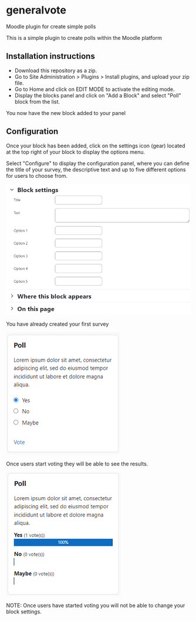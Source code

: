 # generalvote
Moodle plugin for create simple polls

This is a simple plugin to create polls within the Moodle platform

## Installation instructions

- Download this repository as a zip.
- Go to Site Administration > Plugins > Install plugins, and upload your zip file.
- Go to Home and click on EDIT MODE to activate the editing mode.
- Display the blocks panel and click on "Add a Block" and select "Poll" block from the list.

You now have the new block added to your panel

## Configuration

Once your block has been added, click on the settings icon (gear) located at the top right of your block to display the options menu.

Select "Configure" to display the configuration panel, where you can define the title of your survey, the descriptive text and up to five different options for users to choose from.

![Configuration screen](https://github.com/jeko37/generalvote/blob/main/img/settings_screen.png)

You have already created your first survey

![Poll screen](https://github.com/jeko37/generalvote/blob/main/img/poll_screen.png)

Once users start voting they will be able to see the results.

![Voted screen](https://github.com/jeko37/generalvote/blob/main/img/poll_voted.png)

NOTE: Once users have started voting you will not be able to change your block settings.